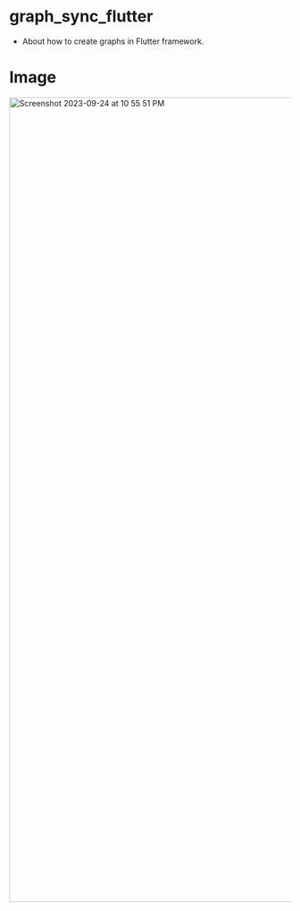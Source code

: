 # graph_sync_flutter

- About how to create graphs in Flutter framework.

# Image
<img width="1440" alt="Screenshot 2023-09-24 at 10 55 51 PM" src="https://github.com/dev-32/graph_sync_flutter/assets/99115141/f2fce142-485f-43b3-9729-70d4c033b5eb">

